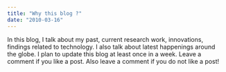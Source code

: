 ```yaml
---
title: "Why this blog ?"
date: "2010-03-16"
---
```


In this blog, I talk about my past, current research work, innovations, findings related to technology. I also talk about latest happenings around the globe. I plan to update this blog at least once in a week. Leave a comment if you like a post. Also leave a comment if you do not like a post!
